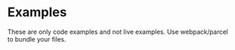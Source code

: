 # Examples

These are only code examples and not live examples. Use webpack/parcel to bundle your files.
